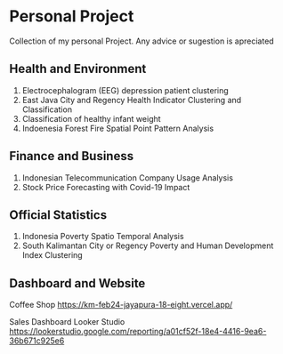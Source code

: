 # Personal Project
Collection of my personal Project. Any advice or sugestion is apreciated  

## Health and Environment
1.	Electrocephalogram (EEG) depression patient clustering
2.	East Java City and Regency Health Indicator Clustering and Classification
3.	Classification of healthy infant weight
4.	Indoenesia Forest Fire Spatial Point Pattern Analysis

## Finance and Business
1. Indonesian Telecommunication Company Usage Analysis
2. Stock Price Forecasting with Covid-19 Impact


## **Official Statistics**
1. Indonesia Poverty Spatio Temporal Analysis
2. South Kalimantan City or Regency Poverty and Human Development Index Clustering

## Dashboard and Website
Coffee Shop
https://km-feb24-jayapura-18-eight.vercel.app/

Sales Dashboard Looker Studio
https://lookerstudio.google.com/reporting/a01cf52f-18e4-4416-9ea6-36b671c925e6
